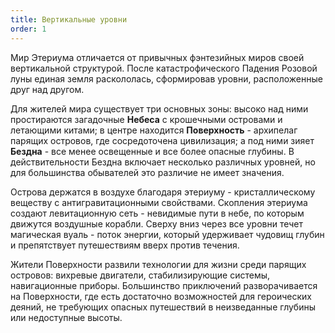 ```yaml
---
title: Вертикальные уровни
order: 1
---
```


Мир Этериума отличается от привычных фэнтезийных миров своей вертикальной структурой. После катастрофического Падения Розовой луны единая земля раскололась, сформировав уровни, расположенные друг над другом.

Для жителей мира существует три основных зоны: высоко над ними простираются загадочные **Небеса** с крошечными островами и летающими китами; в центре находится **Поверхность** - архипелаг парящих островов, где сосредоточена цивилизация; а под ними зияет **Бездна** - все менее освещенные и все более опасные глубины. В действительности Бездна включает несколько различных уровней, но для большинства обывателей это различие не имеет значения.

Острова держатся в воздухе благодаря этериуму - кристаллическому веществу с антигравитационными свойствами. Скопления этериума создают левитационную сеть - невидимые пути в небе, по которым движутся воздушные корабли. Сверху вниз через все уровни течет магическая вуаль - поток энергии, который удерживает чудовищ глубин и препятствует путешествиям вверх против течения.

Жители Поверхности развили технологии для жизни среди парящих островов: вихревые двигатели, стабилизирующие системы, навигационные приборы. Большинство приключений разворачивается на Поверхности, где есть достаточно возможностей для героических деяний, не требующих опасных путешествий в неизведанные глубины или недоступные высоты.